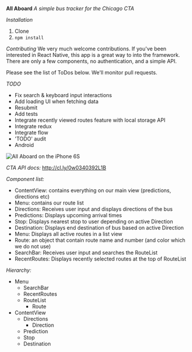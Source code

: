 **All Aboard**
*A simple bus tracker for the Chicago CTA*

*Installation*
1. Clone
2. `npm install`

*Contributing*
We very much welcome contributions. If you've been interested in React Native, this app is a great way to into the framework. There are only a few components, no authentication, and a simple API.

Please see the list of ToDos below. We'll monitor pull requests.

*TODO*
* Fix search & keyboard input interactions
* Add loading UI when fetching data
* Resubmit
* Add tests
* Integrate recently viewed routes feature with local storage API
* Integrate redux
* Integrate flow
* 'TODO' audit
* Android

![All Aboard on the iPhone 6S]('https://cl.ly/1c2z150G1g3Y/1242x2208.png')

*CTA API docs:*
http://cl.ly/0w0340392L1B

*Component list:*

* ContentView: contains everything on our main view (predictions, directions etc)
* Menu: contains our route list
* Directions: Receives user input and displays directions of the bus
* Predictions: Displays upcoming arrival times
* Stop: Displays nearest stop to user depending on active Direction
* Destination: Displays end destination of bus based on active Direction
* Menu: Displays all active routes in a list view
* Route: an object that contain route name and number (and color which we do not use)
* SearchBar: Receives user input and searches the RouteList
* RecentRoutes: Displays recently selected routes at the top of RouteList

*Hierarchy:*

* Menu
  - SearchBar
  - RecentRoutes
  - RouteList
    - Route
* ContentView
  - Directions
    - Direction
  - Prediction
  - Stop
  - Destination
